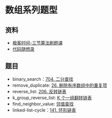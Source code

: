 # 数组系列题型

## 资料

- [极客时间-三节算法刷题课](https://u.geekbang.org/lesson/343?article=422778&utm_campaign=geektime_search&utm_content=geektime_search&utm_medium=geektime_search&utm_source=geektime_search&utm_term=geektime_search)
- [代码随想录](https://programmercarl.com/0704.%E4%BA%8C%E5%88%86%E6%9F%A5%E6%89%BE.html#%E7%AE%97%E6%B3%95%E5%85%AC%E5%BC%80%E8%AF%BE)

## 题目

- binary_search：[704. 二分查找](https://leetcode.cn/problems/binary-search/description/)
- remove_duplicate: [26. 删除有序数组中的重复项](https://leetcode.cn/problems/remove-duplicates-from-sorted-array/)
- reverse_list: [206. 反转链表](https://leetcode.cn/problems/reverse-linked-list/)
- k_group_reverse_list: [K 个一组翻转链表](https://leetcode.cn/problems/reverse-nodes-in-k-group/)
- find_neighbor_value: [邻值查找](https://www.acwing.com/problem/content/description/138/)
- linked-list-cycle：[141. 环形链表](https://leetcode.cn/problems/linked-list-cycle/description/)